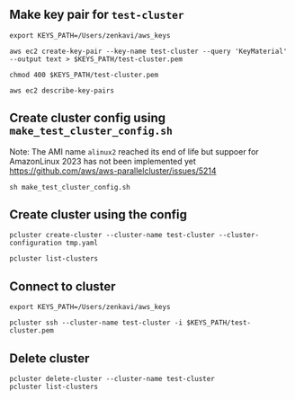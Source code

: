 ## Make key pair for `test-cluster`

```
export KEYS_PATH=/Users/zenkavi/aws_keys

aws ec2 create-key-pair --key-name test-cluster --query 'KeyMaterial' --output text > $KEYS_PATH/test-cluster.pem

chmod 400 $KEYS_PATH/test-cluster.pem

aws ec2 describe-key-pairs
```

## Create cluster config using `make_test_cluster_config.sh`

Note: The AMI name `alinux2` reached its end of life but suppoer for AmazonLinux 2023 has not been implemented yet https://github.com/aws/aws-parallelcluster/issues/5214

```
sh make_test_cluster_config.sh
```

## Create cluster using the config

```
pcluster create-cluster --cluster-name test-cluster --cluster-configuration tmp.yaml

pcluster list-clusters
```

## Connect to cluster

```
export KEYS_PATH=/Users/zenkavi/aws_keys

pcluster ssh --cluster-name test-cluster -i $KEYS_PATH/test-cluster.pem
```

## Delete cluster

```
pcluster delete-cluster --cluster-name test-cluster
pcluster list-clusters
```
